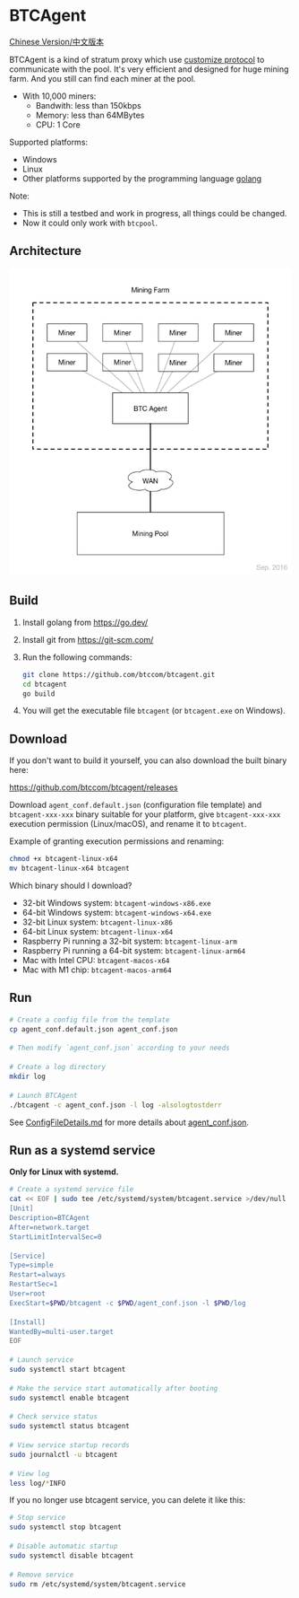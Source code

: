# BTCAgent

[Chinese Version/中文版本](README-zhCN.md)

BTCAgent is a kind of stratum proxy which use [customize protocol](https://github.com/btccom/btcpool/blob/master/docs/AGENT.md) to communicate with the pool. It's very efficient and designed for huge mining farm. And you still can find each miner at the pool.

* With 10,000 miners:
  * Bandwith: less than 150kbps
  * Memory: less than 64MBytes
  * CPU: 1 Core

Supported platforms:
* Windows
* Linux
* Other platforms supported by the programming language [golang](https://go.dev/)

Note:
* This is still a testbed and work in progress, all things could be changed.
* Now it could only work with `btcpool`.

## Architecture

![Architecture](docs/architecture.png)

## Build

1. Install golang from https://go.dev/

2. Install git from https://git-scm.com/

3. Run the following commands:
   ```bash
   git clone https://github.com/btccom/btcagent.git
   cd btcagent
   go build
   ```

4. You will get the executable file `btcagent` (or `btcagent.exe` on Windows).

## Download

If you don't want to build it yourself, you can also download the built binary here:

https://github.com/btccom/btcagent/releases

Download `agent_conf.default.json` (configuration file template) and `btcagent-xxx-xxx` binary suitable for your platform, give `btcagent-xxx-xxx` execution permission (Linux/macOS), and rename it to `btcagent`.

Example of granting execution permissions and renaming:
```bash
chmod +x btcagent-linux-x64
mv btcagent-linux-x64 btcagent
```

Which binary should I download?
* 32-bit Windows system: `btcagent-windows-x86.exe`
* 64-bit Windows system: `btcagent-windows-x64.exe`
* 32-bit Linux system: `btcagent-linux-x86`
* 64-bit Linux system: `btcagent-linux-x64`
* Raspberry Pi running a 32-bit system: `btcagent-linux-arm`
* Raspberry Pi running a 64-bit system: `btcagent-linux-arm64`
* Mac with Intel CPU: `btcagent-macos-x64`
* Mac with M1 chip: `btcagent-macos-arm64`

## Run

```bash
# Create a config file from the template
cp agent_conf.default.json agent_conf.json

# Then modify `agent_conf.json` according to your needs

# Create a log directory
mkdir log

# Launch BTCAgent
./btcagent -c agent_conf.json -l log -alsologtostderr
```

See [ConfigFileDetails.md](docs/ConfigFileDetails.md) for more details about [agent_conf.json](agent_conf.default.json).

## Run as a systemd service

**Only for Linux with systemd.**

```bash
# Create a systemd service file
cat << EOF | sudo tee /etc/systemd/system/btcagent.service >/dev/null
[Unit]
Description=BTCAgent
After=network.target
StartLimitIntervalSec=0

[Service]
Type=simple
Restart=always
RestartSec=1
User=root
ExecStart=$PWD/btcagent -c $PWD/agent_conf.json -l $PWD/log

[Install]
WantedBy=multi-user.target
EOF

# Launch service
sudo systemctl start btcagent

# Make the service start automatically after booting
sudo systemctl enable btcagent

# Check service status
sudo systemctl status btcagent

# View service startup records
sudo journalctl -u btcagent

# View log
less log/*INFO
```

If you no longer use btcagent service, you can delete it like this:

```bash
# Stop service
sudo systemctl stop btcagent

# Disable automatic startup
sudo systemctl disable btcagent

# Remove service
sudo rm /etc/systemd/system/btcagent.service
```
